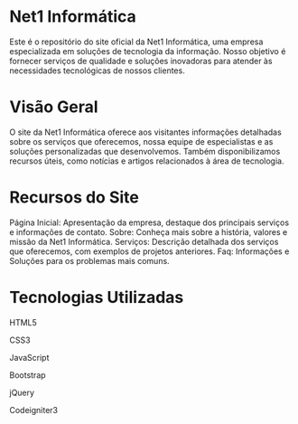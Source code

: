 # Net1 Informática


Este é o repositório do site oficial da Net1 Informática, uma empresa especializada em soluções de tecnologia da informação. Nosso objetivo é fornecer serviços de qualidade e soluções inovadoras para atender às necessidades tecnológicas de nossos clientes.

# Visão Geral
O site da Net1 Informática oferece aos visitantes informações detalhadas sobre os serviços que oferecemos, nossa equipe de especialistas e as soluções personalizadas que desenvolvemos. Também disponibilizamos recursos úteis, como notícias e artigos relacionados à área de tecnologia.

# Recursos do Site
Página Inicial: Apresentação da empresa, destaque dos principais serviços e informações de contato.
Sobre: Conheça mais sobre a história, valores e missão da Net1 Informática.
Serviços: Descrição detalhada dos serviços que oferecemos, com exemplos de projetos anteriores.
Faq: Informações e Soluções para os problemas mais comuns.

# Tecnologias Utilizadas
HTML5  

CSS3  

JavaScript  

Bootstrap  

jQuery  

Codeigniter3
